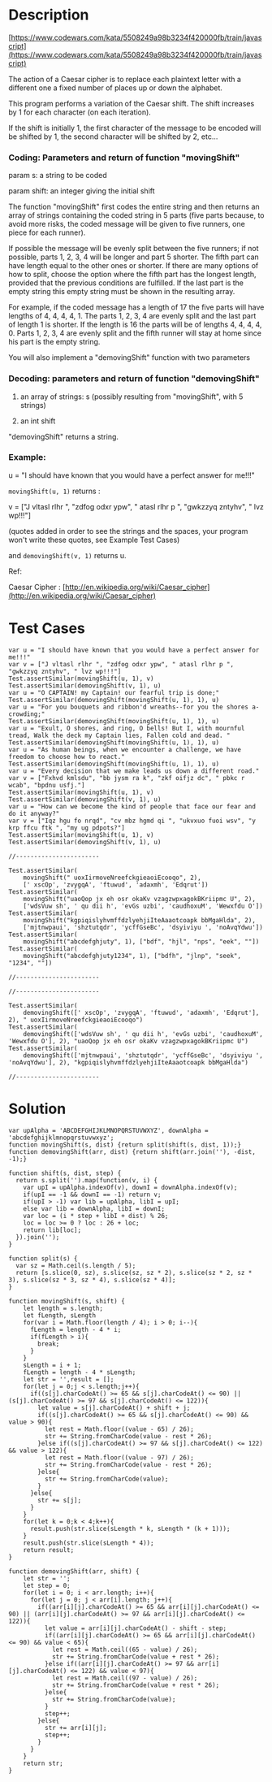 # Description
[https://www.codewars.com/kata/5508249a98b3234f420000fb/train/javascript](https://www.codewars.com/kata/5508249a98b3234f420000fb/train/javascript)

The action of a Caesar cipher is to replace each plaintext letter with a different one a fixed number of places up or down the alphabet.

This program performs a variation of the Caesar shift. The shift increases by 1 for each character (on each iteration).

If the shift is initially 1, the first character of the message to be encoded will be shifted by 1, the second character will be shifted by 2, etc...

### Coding: Parameters and return of function "movingShift"

param s: a string to be coded

param shift: an integer giving the initial shift

The function "movingShift" first codes the entire string and then returns an array of strings containing the coded string in 5 parts (five parts because, to avoid more risks, the coded message will be given to five runners, one piece for each runner).

If possible the message will be evenly split between the five runners; if not possible, parts 1, 2, 3, 4 will be longer and part 5 shorter. The fifth part can have length equal to the other ones or shorter. If there are many options of how to split, choose the option where the fifth part has the longest length, provided that the previous conditions are fulfilled. If the last part is the empty string this empty string must be shown in the resulting array.

For example, if the coded message has a length of 17 the five parts will have lengths of 4, 4, 4, 4, 1. The parts 1, 2, 3, 4 are evenly split and the last part of length 1 is shorter. If the length is 16 the parts will be of lengths 4, 4, 4, 4, 0. Parts 1, 2, 3, 4 are evenly split and the fifth runner will stay at home since his part is the empty string.

You will also implement a "demovingShift" function with two parameters

### Decoding: parameters and return of function "demovingShift"

1) an array of strings: s (possibly resulting from "movingShift", with 5 strings)

2) an int shift

"demovingShift" returns a string.

### Example:

u = "I should have known that you would have a perfect answer for me!!!"

`movingShift(u, 1)` returns :

v = ["J vltasl rlhr ", "zdfog odxr ypw", " atasl rlhr p ", "gwkzzyq zntyhv", " lvz wp!!!"]

(quotes added in order to see the strings and the spaces, your program won't write these quotes, see Example Test Cases)

and `demovingShift(v, 1)` returns u.

Ref:

Caesar Cipher : [http://en.wikipedia.org/wiki/Caesar_cipher](http://en.wikipedia.org/wiki/Caesar_cipher)

# Test Cases
```
var u = "I should have known that you would have a perfect answer for me!!!"
var v = ["J vltasl rlhr ", "zdfog odxr ypw", " atasl rlhr p ", "gwkzzyq zntyhv", " lvz wp!!!"]
Test.assertSimilar(movingShift(u, 1), v)
Test.assertSimilar(demovingShift(v, 1), u)
var u = "O CAPTAIN! my Captain! our fearful trip is done;"
Test.assertSimilar(demovingShift(movingShift(u, 1), 1), u)
var u = "For you bouquets and ribbon'd wreaths--for you the shores a-crowding;"
Test.assertSimilar(demovingShift(movingShift(u, 1), 1), u)
var u = "Exult, O shores, and ring, O bells! But I, with mournful tread, Walk the deck my Captain lies, Fallen cold and dead. "
Test.assertSimilar(demovingShift(movingShift(u, 1), 1), u)
var u = "As human beings, when we encounter a challenge, we have freedom to choose how to react."
Test.assertSimilar(demovingShift(movingShift(u, 1), 1), u)
var u = "Every decision that we make leads us down a different road."
var v = ["Fxhvd kmlsdu", "bb jysm ra k", "zkf oifjz dc", " pbkc r wcab", "bpdnu usfj."]
Test.assertSimilar(movingShift(u, 1), v)
Test.assertSimilar(demovingShift(v, 1), u)
var u = "How can we become the kind of people that face our fear and do it anyway?"
var v = ["Iqz hgu fo nrqd", "cv mbz hgmd qi ", "ukvxuo fuoi wsv", "y krp ffcu ftk ", "my ug pdpots?"]
Test.assertSimilar(movingShift(u, 1), v)
Test.assertSimilar(demovingShift(v, 1), u)

//-----------------------

Test.assertSimilar(
    movingShift(" uoxIirmoveNreefckgieaoiEcooqo", 2), 
    [' xscOp', 'zvygqA', 'ftuwud', 'adaxmh', 'Edqrut'])
Test.assertSimilar(
    movingShift("uaoQop jx eh osr okaKv vzagzwpxagokBKriipmc U", 2), 
    ['wdsVuw sh', ' qu dii h', 'evGs uzbi', 'caudhoxuM', 'Wewxfdu O'])
Test.assertSimilar(
    movingShift("kgpiqislyhvmffdzlyehjiIteAaaotcoapk bbMgaHlda", 2), 
    ['mjtnwpaui', 'shztutqdr', 'ycffGseBc', 'dsyiviyu ', 'noAvqYdwu'])
Test.assertSimilar(
    movingShift("abcdefghjuty", 1), ["bdf", "hjl", "nps", "eek", ""])
Test.assertSimilar(
    movingShift("abcdefghjuty1234", 1), ["bdfh", "jlnp", "seek", "1234", ""])

//-----------------------

//-----------------------

Test.assertSimilar(
    demovingShift([' xscOp', 'zvygqA', 'ftuwud', 'adaxmh', 'Edqrut'], 2), " uoxIirmoveNreefckgieaoiEcooqo")
Test.assertSimilar(
    demovingShift(['wdsVuw sh', ' qu dii h', 'evGs uzbi', 'caudhoxuM', 'Wewxfdu O'], 2), "uaoQop jx eh osr okaKv vzagzwpxagokBKriipmc U")
Test.assertSimilar(
    demovingShift(['mjtnwpaui', 'shztutqdr', 'ycffGseBc', 'dsyiviyu ', 'noAvqYdwu'], 2), "kgpiqislyhvmffdzlyehjiIteAaaotcoapk bbMgaHlda")

//-----------------------
```

# Solution

```
var upAlpha = 'ABCDEFGHIJKLMNOPQRSTUVWXYZ', downAlpha = 'abcdefghijklmnopqrstuvwxyz';
function movingShift(s, dist) {return split(shift(s, dist, 1));}
function demovingShift(arr, dist) {return shift(arr.join(''), -dist, -1);}

function shift(s, dist, step) {
  return s.split('').map(function(v, i) {
    var upI = upAlpha.indexOf(v), downI = downAlpha.indexOf(v);
    if(upI == -1 && downI == -1) return v;
    if(upI > -1) var lib = upAlpha, libI = upI;
    else var lib = downAlpha, libI = downI;
    var loc = (i * step + libI + dist) % 26;
    loc = loc >= 0 ? loc : 26 + loc;
    return lib[loc];
  }).join('');
}

function split(s) {
  var sz = Math.ceil(s.length / 5);
  return [s.slice(0, sz), s.slice(sz, sz * 2), s.slice(sz * 2, sz * 3), s.slice(sz * 3, sz * 4), s.slice(sz * 4)];
}

```

```
function movingShift(s, shift) {
    let length = s.length;
    let fLength, sLength
    for(var i = Math.floor(length / 4); i > 0; i--){
      fLength = length - 4 * i;
      if(fLength > i){
        break;
      }
    }
    sLength = i + 1;
    fLength = length - 4 * sLength;
    let str = '',result = [];
    for(let j = 0;j < s.length;j++){
      if((s[j].charCodeAt() >= 65 && s[j].charCodeAt() <= 90) || (s[j].charCodeAt() >= 97 && s[j].charCodeAt() <= 122)){
        let value = s[j].charCodeAt() + shift + j;
        if((s[j].charCodeAt() >= 65 && s[j].charCodeAt() <= 90) && value > 90){
          let rest = Math.floor((value - 65) / 26);
          str += String.fromCharCode(value - rest * 26);
        }else if((s[j].charCodeAt() >= 97 && s[j].charCodeAt() <= 122) && value > 122){
          let rest = Math.floor((value - 97) / 26);
          str += String.fromCharCode(value - rest * 26);
        }else{
          str += String.fromCharCode(value);
        }
      }else{
        str += s[j];
      }
    }
    for(let k = 0;k < 4;k++){
      result.push(str.slice(sLength * k, sLength * (k + 1)));
    }
    result.push(str.slice(sLength * 4));
    return result;
}

function demovingShift(arr, shift) {
    let str = '';
    let step = 0;
    for(let i = 0; i < arr.length; i++){
      for(let j = 0; j < arr[i].length; j++){
        if((arr[i][j].charCodeAt() >= 65 && arr[i][j].charCodeAt() <= 90) || (arr[i][j].charCodeAt() >= 97 && arr[i][j].charCodeAt() <= 122)){
          let value = arr[i][j].charCodeAt() - shift - step;
          if((arr[i][j].charCodeAt() >= 65 && arr[i][j].charCodeAt() <= 90) && value < 65){
            let rest = Math.ceil((65 - value) / 26);
            str += String.fromCharCode(value + rest * 26);
          }else if((arr[i][j].charCodeAt() >= 97 && arr[i][j].charCodeAt() <= 122) && value < 97){
            let rest = Math.ceil((97 - value) / 26);
            str += String.fromCharCode(value + rest * 26);
          }else{
            str += String.fromCharCode(value);
          }
          step++;
        }else{
          str += arr[i][j];
          step++;
        }
      }
    }
    return str;
}
```
